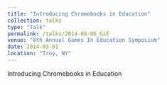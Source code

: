 ```yaml
---
title: "Introducing Chromebooks in Education"
collection: talks
type: "Talk"
permalink: /talks/2014-08-06_GiE
venue: "8th Annual Games In Education Symposium"
date: 2014-03-01
location: "Troy, NY"
---
```


Introducing Chromebooks in Education